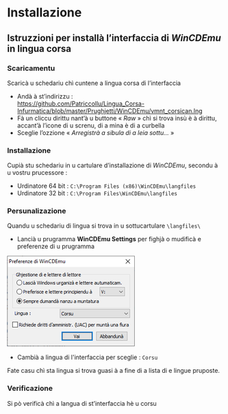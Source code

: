 # Installazione

## Istruzzioni per installà l’interfaccia di _WinCDEmu_ in lingua corsa

### Scaricamentu

Scaricà u schedariu chì cuntene a lingua corsa di l’interfaccia
- Andà à st’indirizzu :  
https://github.com/Patriccollu/Lingua_Corsa-Infurmatica/blob/master/Prughjetti/WinCDEmu/vmnt_corsican.lng
- Fà un cliccu dirittu nant’à u buttone « _Raw_ » chì si trova insù è à dirittu, accant’à l’icone di u screnu, di a mina è di a curbella
- Sceglie l’ozzione « _Arregistrà a sibula di a leia sottu…_ »

### Installazione

Cupià stu schedariu in u cartulare d’installazione di _WinCDEmu_, secondu à u vostru prucessore :
- Urdinatore 64 bit : `C:\Program Files (x86)\WinCDEmu\langfiles`
- Urdinatore 32 bit : `C:\Program Files\WinCDEmu\langfiles`

### Persunalizazione

Quandu u schedariu di lingua si trova in u sottucartulare `\langfiles\`
- Lancià u prugramma __WinCDEmu Settings__ per fighjà o mudificà e preferenze di u prugramma

<img src = "Fiure/Preferenze%20di%20WinCDEmu.png">

- Cambià a lingua di l'interfaccia per sceglie : `Corsu`

Fate casu chì sta lingua si trova guasi à a fine di a lista di e lingue pruposte.

### Verificazione

Si pò verificà chì a langua di st’interfaccia hè u corsu
